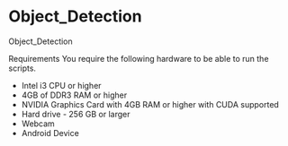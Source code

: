 # Object_Detection
Object_Detection

Requirements
You require the following hardware to be able to run the scripts.


* Intel i3 CPU or higher
* 4GB of DDR3 RAM or higher
* NVIDIA Graphics Card with 4GB RAM or higher with CUDA supported
* Hard drive - 256 GB or larger
* Webcam
* Android Device
